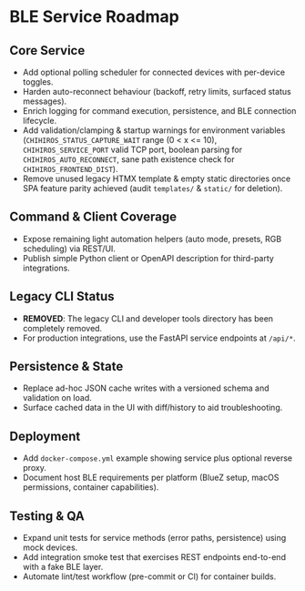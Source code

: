 # BLE Service Roadmap

## Core Service

- Add optional polling scheduler for connected devices with per-device toggles.
- Harden auto-reconnect behaviour (backoff, retry limits, surfaced status messages).
- Enrich logging for command execution, persistence, and BLE connection lifecycle.
- Add validation/clamping & startup warnings for environment variables (`CHIHIROS_STATUS_CAPTURE_WAIT` range (0 < x <= 10), `CHIHIROS_SERVICE_PORT` valid TCP port, boolean parsing for `CHIHIROS_AUTO_RECONNECT`, sane path existence check for `CHIHIROS_FRONTEND_DIST`).
- Remove unused legacy HTMX template & empty static directories once SPA feature parity achieved (audit `templates/` & `static/` for deletion).

## Command & Client Coverage

- Expose remaining light automation helpers (auto mode, presets, RGB scheduling) via REST/UI.
- Publish simple Python client or OpenAPI description for third-party integrations.

## Legacy CLI Status

- **REMOVED**: The legacy CLI and developer tools directory has been completely removed.
- For production integrations, use the FastAPI service endpoints at `/api/*`.

## Persistence & State

- Replace ad-hoc JSON cache writes with a versioned schema and validation on load.
- Surface cached data in the UI with diff/history to aid troubleshooting.

## Deployment

- Add `docker-compose.yml` example showing service plus optional reverse proxy.
- Document host BLE requirements per platform (BlueZ setup, macOS permissions, container capabilities).

## Testing & QA

- Expand unit tests for service methods (error paths, persistence) using mock devices.
- Add integration smoke test that exercises REST endpoints end-to-end with a fake BLE layer.
- Automate lint/test workflow (pre-commit or CI) for container builds.
